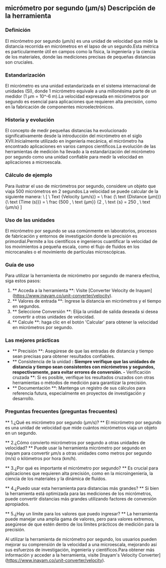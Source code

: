 ## micrómetro por segundo (µm/s) Descripción de la herramienta

### Definición
El micrómetro por segundo (µm/s) es una unidad de velocidad que mide la distancia recorrida en micrómetros en el lapso de un segundo.Esta métrica es particularmente útil en campos como la física, la ingeniería y la ciencia de los materiales, donde las mediciones precisas de pequeñas distancias son cruciales.

### Estandarización
El micrómetro es una unidad estandarizada en el sistema internacional de unidades (SI), donde 1 micrómetro equivale a una millonésima parte de un medidor (1 µm = 10^-6 m).La velocidad expresada en micrómetros por segundo es esencial para aplicaciones que requieren alta precisión, como en la fabricación de componentes microelectrónicos.

### Historia y evolución
El concepto de medir pequeñas distancias ha evolucionado significativamente desde la introducción del micrómetro en el siglo XVII.Inicialmente utilizado en ingeniería mecánica, el micrómetro ha encontrado aplicaciones en varios campos científicos.La evolución de las herramientas de medición ha llevado a la estandarización del micrómetro por segundo como una unidad confiable para medir la velocidad en aplicaciones a microescala.

### Cálculo de ejemplo
Para ilustrar el uso de micrómetros por segundo, considere un objeto que viaja 500 micrómetros en 2 segundos.La velocidad se puede calcular de la siguiente manera:
\ [
\ Text {Velocity (µm/s)} = \ frac {\ text {Distance (µm)}} {\ text {Time (s)}} = \ frac {500 \, \ text {µm}} {2 \, \ text {s} = 250 \, \ text {µm/s}
\]

### Uso de las unidades
El micrómetro por segundo se usa comúnmente en laboratorios, procesos de fabricación y entornos de investigación donde la precisión es primordial.Permite a los científicos e ingenieros cuantificar la velocidad de los movimientos a pequeña escala, como el flujo de fluidos en los microcanales o el movimiento de partículas microscópicas.

### Guía de uso
Para utilizar la herramienta de micrómetro por segundo de manera efectiva, siga estos pasos:
1. ** Acceda a la herramienta **: Visite [Converter Velocity de Inayam] (https://www.inayam.co/unit-converter/velocity).
2. ** Valores de entrada **: Ingrese la distancia en micrómetros y el tiempo en segundos.
3. ** Seleccione Conversión **: Elija la unidad de salida deseada si desea convertir a otras unidades de velocidad.
4. ** Calcule **: haga clic en el botón 'Calcular' para obtener la velocidad en micrómetros por segundo.

### Las mejores prácticas
- ** Precisión **: Asegúrese de que las entradas de distancia y tiempo sean precisas para obtener resultados confiables.
- ** Consistencia de la unidad **: Siempre verifique que las unidades de distancia y tiempo sean consistentes con micrómetros y segundos, respectivamente, para evitar errores de conversión.
-** Verificación cruzada **: Si es posible, verifique los resultados cruzados con otras herramientas o métodos de medición para garantizar la precisión.
- ** Documentación **: Mantenga un registro de sus cálculos para referencia futura, especialmente en proyectos de investigación y desarrollo.

### Preguntas frecuentes (preguntas frecuentes)

** 1.¿Qué es micrómetro por segundo (µm/s)? **
El micrómetro por segundo es una unidad de velocidad que mide cuántos micrómetros viaja un objeto en un segundo.

** 2.¿Cómo convierto micrómetros por segundo a otras unidades de velocidad? **
Puede usar la herramienta micrómetro por segundo en inayam para convertir µm/s a otras unidades como metros por segundo (m/s) o kilómetros por hora (km/h).

** 3.¿Por qué es importante el micrómetro por segundo? **
Es crucial para aplicaciones que requieren alta precisión, como en la microingeniería, la ciencia de los materiales y la dinámica de fluidos.

** 4.¿Puedo usar esta herramienta para distancias más grandes? **
Si bien la herramienta está optimizada para las mediciones de los micrómetros, puede convertir distancias más grandes utilizando factores de conversión apropiados.

** 5.¿Hay un límite para los valores que puedo ingresar? **
La herramienta puede manejar una amplia gama de valores, pero para valores extremos, asegúrese de que estén dentro de los límites prácticos de medición para la precisión.

Al utilizar la herramienta de micrómetro por segundo, los usuarios pueden mejorar su comprensión de la velocidad a una microescala, mejorando así sus esfuerzos de investigación, ingeniería y científicos.Para obtener más información y acceder a la herramienta, visite [Inayam's Velocity Converter] (https://www.inayam.co/unit-converter/velocity).